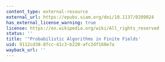 ```yaml
---
content_type: external-resource
external_url: https://epubs.siam.org/doi/10.1137/0209024
has_external_license_warning: true
license: https://en.wikipedia.org/wiki/All_rights_reserved
status: ''
title: '"Probabilistic Algorithms in Finite Fields'
uid: 9112cd38-8fcc-41c3-b220-afc2df160e7a
wayback_url: ''
---
```

